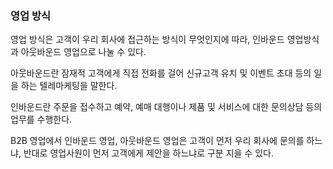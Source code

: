 ### 영업 방식

영업 방식은 고객이 우리 회사에 접근하는 방식이 무엇인지에 따라, 인바운드 영업방식과 아웃바운드 영업으로 나눌 수 있다. 

아웃바운드란 잠재적 고객에게 직접 전화를 걸어 신규고객 유치 및 이벤트 초대 등의 일을 하는 텔레마케팅을 말한다. 

인바운드란 주문을 접수하고 예약, 예매 대행이나 제품 및 서비스에 대한 문의상담 등의 업무를 수행한다. 

B2B 영업에서 인바운드 영업, 아웃바운드 영업은 고객이 먼저 우리 회사에 문의를 하느냐, 반대로 영업사원이 먼저 고객에게 제안을 하느냐로 구분 지을 수 있다. 

